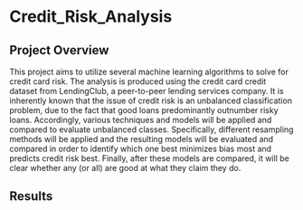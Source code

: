# Credit_Risk_Analysis

## Project Overview

This project aims to utilize several machine learning algorithms to solve for credit card risk. The analysis is produced using the credit card credit dataset from LendingClub, a peer-to-peer lending services company. It is inherently known that the issue of credit risk is an unbalanced classification problem, due to the fact that good loans predominantly outnumber risky loans. Accordingly, various techniques and models will be applied and compared to evaluate unbalanced classes. Specifically, different resampling methods will be applied and the resulting models will be evaluated and compared in order to identify which one best minimizes bias most and predicts credit risk best. Finally, after these models are compared, it will be clear whether any (or all) are good at what they claim they do.

## Results 

